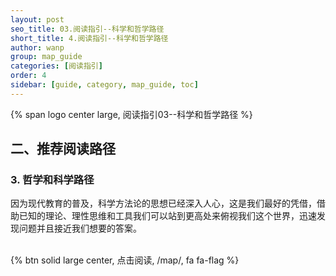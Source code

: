 ```yaml
---
layout: post
seo_title: 03.阅读指引--科学和哲学路径
short_title: 4.阅读指引--科学和哲学路径
author: wanp
group: map_guide
categories: [阅读指引]
order: 4
sidebar: [guide, category, map_guide, toc]
---
```


<p>
{% span logo center large, 阅读指引03--科学和哲学路径 %}
</p>

## 二、推荐阅读路径

### 3. 哲学和科学路径
因为现代教育的普及，科学方法论的思想已经深入人心，这是我们最好的凭借，借助已知的理论、理性思维和工具我们可以站到更高处来俯视我们这个世界，迅速发现问题并且接近我们想要的答案。

<br>
{% btn solid large center, 点击阅读, /map/, fa fa-flag %}




